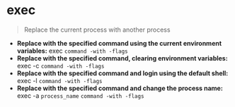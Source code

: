 # exec
> Replace the current process with another process
- **Replace with the specified command using the current environment variables:**
exec `command -with -flags`
- **Replace with the specified command, clearing environment variables:**
exec -c `command -with -flags`
- **Replace with the specified command and login using the default shell:**
exec -l `command -with -flags`
- **Replace with the specified command and change the process name:**
exec -a `process_name` `command -with -flags`
